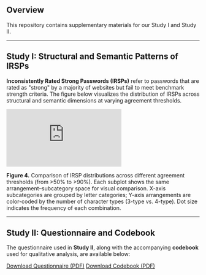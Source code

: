 ## Overview

This repository contains supplementary materials for our Study I and Study II.

---

## Study I: Structural and Semantic Patterns of IRSPs

**Inconsistently Rated Strong Passwords (IRSPs)** refer to passwords that are rated as "strong" by a majority of websites but fail to meet benchmark strength criteria. The figure below visualizes the distribution of IRSPs across structural and semantic dimensions at varying agreement thresholds.

![IRSP Threshold Comparison](https://github.com/user-attachments/files/19559361/Appendix_Merged_Scatter.pdf)


**Figure 4.** Comparison of IRSP distributions across different agreement thresholds (from >50% to >90%). Each subplot shows the same arrangement–subcategory space for visual comparison. X-axis subcategories are grouped by letter categories; Y-axis arrangements are color-coded by the number of character types (3-type vs. 4-type). Dot size indicates the frequency of each combination.

---

## Study II: Questionnaire and Codebook

The questionnaire used in **Study II**, along with the accompanying **codebook** used for qualitative analysis, are available below:

 [Download Questionnaire (PDF)](https://github.com/MisleadingPSMs/Appendix-For-Inconsistency-PSMs/blob/main/StudyII-Questionnaire.pdf)
 [Download Codebook (PDF)]( https://github.com/MisleadingPSMs/Appendix-For-Inconsistency-PSMs/blob/main/StudyII-Codebook.pdf)



